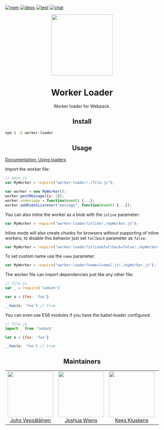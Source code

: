 [![npm][npm]][npm-url]
[![deps][deps]][deps-url]
[![test][test]][test-url]
[![chat][chat]][chat-url]

<div align="center">
  <!-- replace with accurate logo e.g from https://worldvectorlogo.com/ -->
  <a href="https://github.com/webpack/webpack">
    <img width="200" height="200" vspace="" hspace="25"
      src="https://cdn.rawgit.com/webpack/media/e7485eb2/logo/icon.svg">
  </a>
  <h1>Worker Loader</h1>
  <p>Worker loader for Webpack.<p>
</div>

<h2 align="center">Install</h2>

```bash
npm i -D worker-loader
```

<h2 align="center">Usage</h2>

[Documentation: Using loaders](http://webpack.github.io/docs/using-loaders.html)

Import the worker file:

``` javascript
// main.js
var MyWorker = require("worker-loader!./file.js");

var worker = new MyWorker();
worker.postMessage({a: 1});
worker.onmessage = function(event) {...};
worker.addEventListener("message", function(event) {...});
```

You can also inline the worker as a blob with the `inline` parameter:
``` javascript
var MyWorker = require("worker-loader?inline!./myWorker.js");
```

Inline mode will also create chunks for browsers without supporting of inline workers,
to disable this behavior just set `fallback` parameter as `false`:

``` javascript
var MyWorker = require("worker-loader?inline&fallback=false!./myWorker.js");
```

To set custom name use the `name` parameter:

``` javascript
var MyWorker = require("worker-loader?name=[name].js!./myWorker.js");
```


The worker file can import dependencies just like any other file:

``` javascript
// file.js
var _ = require('lodash')

var o = {foo: 'foo'}

_.has(o, 'foo') // true
```

You can even use ES6 modules if you have the babel-loader configured:

``` javascript
// file.js
import _ from 'lodash'

let o = {foo: 'foo'}

_.has(o, 'foo') // true
```

<h2 align="center">Maintainers</h2>

<table>
  <tbody>
    <tr>
      <td align="center">
        <img width="150" height="150"
        src="https://avatars3.githubusercontent.com/u/166921?v=3&s=150">
        </br>
        <a href="https://github.com/bebraw">Juho Vepsäläinen</a>
      </td>
      <td align="center">
        <img width="150" height="150"
        src="https://avatars2.githubusercontent.com/u/8420490?v=3&s=150">
        </br>
        <a href="https://github.com/d3viant0ne">Joshua Wiens</a>
      </td>
      <td align="center">
        <img width="150" height="150"
        src="https://avatars3.githubusercontent.com/u/533616?v=3&s=150">
        </br>
        <a href="https://github.com/SpaceK33z">Kees Kluskens</a>
      </td>
      <td align="center">
        <img width="150" height="150"
        src="https://avatars3.githubusercontent.com/u/3408176?v=3&s=150">
        </br>
        <a href="https://github.com/TheLarkInn">Sean Larkin</a>
      </td>
      <td align="center">
        <img width="150" height="150"
        src="https://avatars3.githubusercontent.com/u/5635476?v=3&s=150">
        </br>
        <a href="https://github.com/TrySound">Bogdan Chadkin</a>
      </td>
    </tr>
  <tbody>
</table>


[npm]: https://img.shields.io/npm/v/worker-loader.svg
[npm-url]: https://npmjs.com/package/worker-loader

[deps]: https://david-dm.org/webpack-contrib/worker-loader.svg
[deps-url]: https://david-dm.org/webpack-contrib/worker-loader

[chat]: https://img.shields.io/badge/gitter-webpack%2Fwebpack-brightgreen.svg
[chat-url]: https://gitter.im/webpack/webpack

[test]: http://img.shields.io/travis/webpack-contrib/worker-loader.svg
[test-url]: https://travis-ci.org/webpack-contrib/worker-loader
